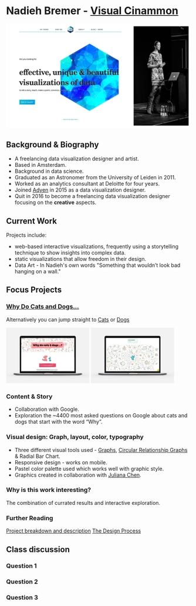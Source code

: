 # Nadieh Bremer - [Visual Cinammon](https://www.visualcinnamon.com)
![](https://github.com/neil-oliver/Major-Studio-1/blob/master/Design%20Studio/Nadieh%20Bremer.jpg)
## Background & Biography
- A freelancing data visualization designer and artist.
- Based in Amsterdam.
- Background in data science.
- Graduated as an Astronomer from the University of Leiden in 2011. 
- Worked as an analytics consultant at Deloitte for four years.
- Joined [Adyen](https://www.adyen.com) in 2015 as a data visualization designer.
- Quit in 2016 to become a freelancing data visualization designer focusing on the **creative** aspects.

## Current Work
Projects include:
- web-based interactive visualizations, frequently using a storytelling technique to show insights into complex data.
- static visualizations that allow freedom in their design. 
- Data Art - In Nadieh's own words "Something that wouldn’t look bad hanging on a wall."

## Focus Projects
### [Why Do Cats and Dogs...](https://whydocatsanddogs.com)
Alternatively you can jump straight to [Cats](https://whydocatsanddogs.com/cats) or [Dogs](https://whydocatsanddogs.com/dogs)

<img src="https://github.com/neil-oliver/Major-Studio-1/blob/master/Design%20Studio/why_do_cats_and_dogs.png" alt="drawing" width="45%"/> <img src="https://github.com/neil-oliver/Major-Studio-1/blob/master/Design%20Studio/why_do_cats_and_dogs.gif" alt="drawing" width="45%"/>

### Content & Story
- Collaboration with Google.  
- Exploration the ~4400 most asked questions on Google about cats and dogs that start with the word “Why”.

### Visual design: Graph, layout, color, typography
- Three different visual tools used - [Graphs](https://dvia.samizdat.co/2019/tree-and-graph/), [Circular Relationship Graphs](https://en.wikipedia.org/wiki/Circle_graph) & Radial Bar Chart.
- Responsive design - works on mobile.
- Pastel color palette used which works well with graphic style.
- Graphics created in collaboration with [Juliana Chen](http://www.julianachen.net). 

### Why is this work interesting?
The combination of currated results and interactive exploration. 

### Further Reading
[Project breakdown and description](https://www.visualcinnamon.com/portfolio/why-do-cats-and-dogs)
[The Design Process](https://www.visualcinnamon.com/2019/04/designing-google-cats-and-dogs)


## Class discussion
### Question 1
### Question 2
### Question 3

